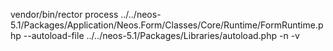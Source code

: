  vendor/bin/rector process ../../neos-5.1/Packages/Application/Neos.Form/Classes/Core/Runtime/FormRuntime.php --autoload-file ../../neos-5.1/Packages/Libraries/autoload.php -n   -v
 